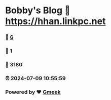 # Bobby's Blog :link: https://hhan.linkpc.net 
### :page_facing_up: [6](https://hhan.linkpc.net/tag.html) 
### :speech_balloon: 1 
### :hibiscus: 3180 
### :alarm_clock: 2024-07-09 10:55:59 
### Powered by :heart: [Gmeek](https://github.com/Meekdai/Gmeek)
